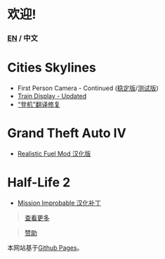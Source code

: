 # 欢迎! 

### [EN](index.md) / 中文

# Cities Skylines
- First Person Camera - Continued ([稳定版](https://github.com/will258012/CitiesSkylines-FPSCamera-Continued)/[测试版](https://github.com/will258012/CitiesSkylines-FPSCamera-Continued/tree/developing))
- [Train Display - Updated](https://github.com/will258012/TrainDisplayUpdated)
- [“登机”翻译修复](https://github.com/will258012/BoardingTranslationFix)

# Grand Theft Auto IV
- [Realistic Fuel Mod 汉化版](https://github.com/will258012/GTA-IV-Realistic-Fuel-Mod_CHS) 

# Half-Life 2
- [Mission Improbable 汉化补丁](https://github.com/will258012/Mission_Improbable_CHS)

> [查看更多](https://github.com/will258012?tab=repositories)

> [赞助](donate/zh-cn.md)

本网站基于[Github Pages](https://pages.github.com/)。